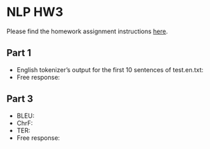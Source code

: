 # NLP HW3

Please find the homework assignment instructions [here](https://docs.google.com/document/d/1K8s_Ecms0cIqRO1PKPFs2bfFVFfZpc1nFoEhtxRlCaM/edit?tab=t.eia9bivtc3n8).

## Part 1
* English tokenizer’s output for the first 10 sentences of test.en.txt: 
* Free response: 

## Part 3
* BLEU: 
* ChrF: 
* TER:
* Free response: 
